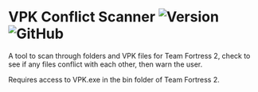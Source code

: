 # VPK Conflict Scanner ![Version](https://img.shields.io/badge/version-0.1.0-yellow) ![GitHub](https://img.shields.io/github/license/NicholasDJM/vpkscan)

A tool to scan through folders and VPK files for Team Fortress 2, check to see if any files conflict with each other, then warn the user.

Requires access to VPK.exe in the bin folder of Team Fortress 2.